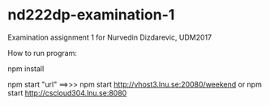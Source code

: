 # nd222dp-examination-1
Examination assignment 1 for Nurvedin Dizdarevic, UDM2017

How to run program:

npm install 

npm start "url" ==>>> npm start http://vhost3.lnu.se:20080/weekend or npm start http://cscloud304.lnu.se:8080
